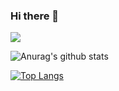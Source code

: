 ### Hi there 👋

![](https://komarev.com/ghpvc/?username=HinnHabib)

![Anurag's github stats](https://github-readme-stats.vercel.app/api?username=HinnHabib)

[![Top Langs](https://github-readme-stats.vercel.app/api/top-langs/?username=HinnHabib&layout=compact)](https://github.com/HinnHabib/github-readme-stats)



<!--
**HinnHabib/HinnHabib** is a ✨ _special_ ✨ repository because its `README.md` (this file) appears on your GitHub profile.

Here are some ideas to get you started:

- 🔭 I’m currently working on ...
- 🌱 I’m currently learning ...
- 👯 I’m looking to collaborate on ...
- 🤔 I’m looking for help with ...
- 💬 Ask me about ...
- 📫 How to reach me: ...
- 😄 Pronouns: ...
- ⚡ Fun fact: ...
-->
